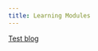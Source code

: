 ```yaml
---
title: Learning Modules
---
```

<a href="/workspaces/callysto.github.io/content/post/content_1.md" target="_blank">Test blog</a>